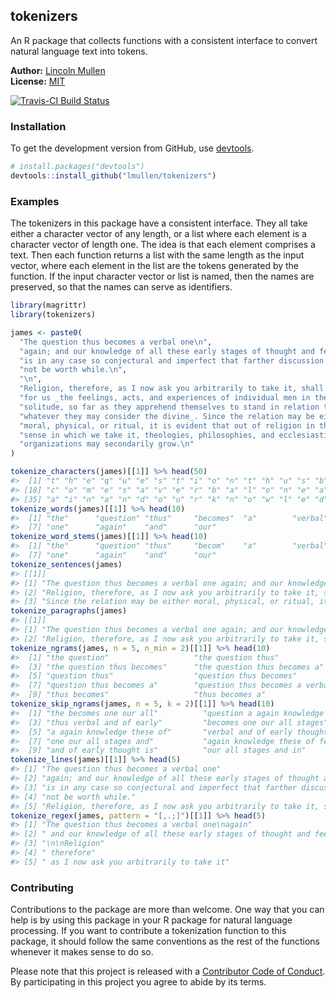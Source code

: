 <!-- README.md is generated from README.Rmd. Please edit that file -->
tokenizers
----------

An R package that collects functions with a consistent interface to convert natural language text into tokens.

**Author:** [Lincoln Mullen](http://lincolnmullen.com)<br> **License:** [MIT](http://opensource.org/licenses/MIT)<br>

[![Travis-CI Build Status](https://travis-ci.org/lmullen/tokenizers.svg?branch=master)](https://travis-ci.org/lmullen/tokenizers)

### Installation

To get the development version from GitHub, use [devtools](https://github.com/hadley/devtools).

``` r
# install.packages("devtools")
devtools::install_github("lmullen/tokenizers")
```

### Examples

The tokenizers in this package have a consistent interface. They all take either a character vector of any length, or a list where each element is a character vector of length one. The idea is that each element comprises a text. Then each function returns a list with the same length as the input vector, where each element in the list are the tokens generated by the function. If the input character vector or list is named, then the names are preserved, so that the names can serve as identifiers.

``` r
library(magrittr)
library(tokenizers)

james <- paste0(
  "The question thus becomes a verbal one\n",
  "again; and our knowledge of all these early stages of thought and feeling\n",
  "is in any case so conjectural and imperfect that farther discussion would\n",
  "not be worth while.\n",
  "\n",
  "Religion, therefore, as I now ask you arbitrarily to take it, shall mean\n",
  "for us _the feelings, acts, and experiences of individual men in their\n",
  "solitude, so far as they apprehend themselves to stand in relation to\n",
  "whatever they may consider the divine_. Since the relation may be either\n",
  "moral, physical, or ritual, it is evident that out of religion in the\n",
  "sense in which we take it, theologies, philosophies, and ecclesiastical\n",
  "organizations may secondarily grow.\n"
)

tokenize_characters(james)[[1]] %>% head(50)
#>  [1] "t" "h" "e" "q" "u" "e" "s" "t" "i" "o" "n" "t" "h" "u" "s" "b" "e"
#> [18] "c" "o" "m" "e" "s" "a" "v" "e" "r" "b" "a" "l" "o" "n" "e" "a" "g"
#> [35] "a" "i" "n" "a" "n" "d" "o" "u" "r" "k" "n" "o" "w" "l" "e" "d"
tokenize_words(james)[[1]] %>% head(10)
#>  [1] "the"      "question" "thus"     "becomes"  "a"        "verbal"  
#>  [7] "one"      "again"    "and"      "our"
tokenize_word_stems(james)[[1]] %>% head(10)
#>  [1] "the"      "question" "thus"     "becom"    "a"        "verbal"  
#>  [7] "one"      "again"    "and"      "our"
tokenize_sentences(james) 
#> [[1]]
#> [1] "The question thus becomes a verbal one again; and our knowledge of all these early stages of thought and feeling is in any case so conjectural and imperfect that farther discussion would not be worth while."                                               
#> [2] "Religion, therefore, as I now ask you arbitrarily to take it, shall mean for us _the feelings, acts, and experiences of individual men in their solitude, so far as they apprehend themselves to stand in relation to whatever they may consider the divine_."
#> [3] "Since the relation may be either moral, physical, or ritual, it is evident that out of religion in the sense in which we take it, theologies, philosophies, and ecclesiastical organizations may secondarily grow."
tokenize_paragraphs(james)
#> [[1]]
#> [1] "The question thus becomes a verbal one again; and our knowledge of all these early stages of thought and feeling is in any case so conjectural and imperfect that farther discussion would not be worth while."                                                                                                                                                                                                                                                                   
#> [2] "Religion, therefore, as I now ask you arbitrarily to take it, shall mean for us _the feelings, acts, and experiences of individual men in their solitude, so far as they apprehend themselves to stand in relation to whatever they may consider the divine_. Since the relation may be either moral, physical, or ritual, it is evident that out of religion in the sense in which we take it, theologies, philosophies, and ecclesiastical organizations may secondarily grow. "
tokenize_ngrams(james, n = 5, n_min = 2)[[1]] %>% head(10)
#>  [1] "the question"                   "the question thus"             
#>  [3] "the question thus becomes"      "the question thus becomes a"   
#>  [5] "question thus"                  "question thus becomes"         
#>  [7] "question thus becomes a"        "question thus becomes a verbal"
#>  [9] "thus becomes"                   "thus becomes a"
tokenize_skip_ngrams(james, n = 5, k = 2)[[1]] %>% head(10)
#>  [1] "the becomes one our all"          "question a again knowledge these"
#>  [3] "thus verbal and of early"         "becomes one our all stages"      
#>  [5] "a again knowledge these of"       "verbal and of early thought"     
#>  [7] "one our all stages and"           "again knowledge these of feeling"
#>  [9] "and of early thought is"          "our all stages and in"
tokenize_lines(james)[[1]] %>% head(5)
#> [1] "The question thus becomes a verbal one"                                   
#> [2] "again; and our knowledge of all these early stages of thought and feeling"
#> [3] "is in any case so conjectural and imperfect that farther discussion would"
#> [4] "not be worth while."                                                      
#> [5] "Religion, therefore, as I now ask you arbitrarily to take it, shall mean"
tokenize_regex(james, pattern = "[,.;]")[[1]] %>% head(5)
#> [1] "The question thus becomes a verbal one\nagain"                                                                                                                     
#> [2] " and our knowledge of all these early stages of thought and feeling\nis in any case so conjectural and imperfect that farther discussion would\nnot be worth while"
#> [3] "\n\nReligion"                                                                                                                                                      
#> [4] " therefore"                                                                                                                                                        
#> [5] " as I now ask you arbitrarily to take it"
```

### Contributing

Contributions to the package are more than welcome. One way that you can help is by using this package in your R package for natural language processing. If you want to contribute a tokenization function to this package, it should follow the same conventions as the rest of the functions whenever it makes sense to do so.

Please note that this project is released with a [Contributor Code of Conduct](CONDUCT.md). By participating in this project you agree to abide by its terms.

